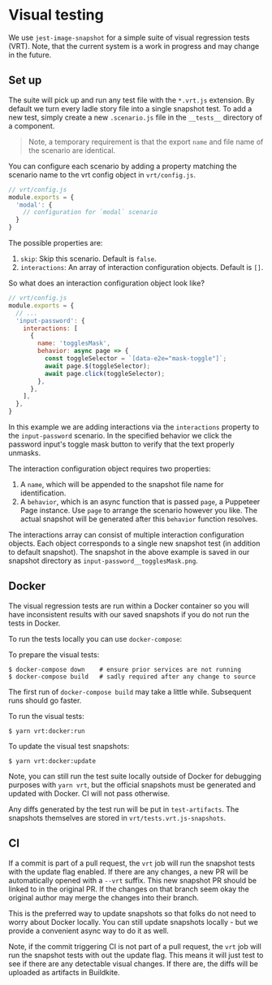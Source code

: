 # Visual testing

We use `jest-image-snapshot` for a simple suite of visual regression tests (VRT). Note, that the current system is a work in progress and may change in the future.

## Set up

The suite will pick up and run any test file with the `*.vrt.js` extension. By default we turn every ladle story file into a single snapshot test. To add a new test, simply create a new `.scenario.js` file in the `__tests__` directory of a component.

> Note, a temporary requirement is that the export `name` and file name of the scenario are identical.

You can configure each scenario by adding a property matching the scenario name to the vrt config object in `vrt/config.js`.

```js
// vrt/config.js
module.exports = {
  'modal': {
    // configuration for `modal` scenario
  }
}
```

The possible properties are:

1. `skip`: Skip this scenario. Default is `false`.
2. `interactions`: An array of interaction configuration objects. Default is `[]`.

So what does an interaction configuration object look like?

```js
// vrt/config.js
module.exports = {
  // ...
  'input-password': {
    interactions: [
      {
        name: 'togglesMask',
        behavior: async page => {
          const toggleSelector = `[data-e2e="mask-toggle"]`;
          await page.$(toggleSelector);
          await page.click(toggleSelector);
        },
      },
    ],
  },
}
```

In this example we are adding interactions via the `interactions` property to the  `input-password` scenario. In the specified behavior we click the password input's toggle mask button to verify that the text properly unmasks.

The interaction configuration object requires two properties:

1. A `name`, which will be appended to the snapshot file name for identification.
2. A `behavior`, which is an async function that is passed `page`, a Puppeteer Page instance. Use `page` to arrange the scenario however you like. The actual snapshot will be generated after this `behavior` function resolves.

The interactions array can consist of multiple interaction configuration objects. Each object corresponds to a single new snapshot test (in addition to default snapshot). The snapshot in the above example is saved in our snapshot directory as `input-password__togglesMask.png`.

## Docker

The visual regression tests are run within a Docker container so you will have inconsistent results with our saved snapshots if you do not run the tests in Docker.

To run the tests locally you can use `docker-compose`:

To prepare the visual tests:
```
$ docker-compose down    # ensure prior services are not running
$ docker-compose build   # sadly required after any change to source
```

The first run of `docker-compose build` may take a little while. Subsequent runs should go faster.

To run the visual tests:
```
$ yarn vrt:docker:run
```

To update the visual test snapshots:
```
$ yarn vrt:docker:update
```

Note, you can still run the test suite locally outside of Docker for debugging purposes with `yarn vrt`, but the official snapshots must be generated and updated with Docker. CI will not pass otherwise.

Any diffs generated by the test run will be put in `test-artifacts`. The snapshots themselves are stored in `vrt/tests.vrt.js-snapshots`.

## CI

If a commit is part of a pull request, the `vrt` job will run the snapshot tests with the update flag enabled. If there are any changes, a new PR will be automatically opened with a `--vrt` suffix. This new snapshot PR should be linked to in the original PR. If the changes on that branch seem okay the original author may merge the changes into their branch.

This is the preferred way to update snapshots so that folks do not need to worry about Docker locally. You can still update snapshots locally - but we provide a convenient async way to do it as well.

Note, if the commit triggering CI is not part of a pull request, the `vrt` job will run the snapshot tests with out the update flag. This means it will just test to see if there are any detectable visual changes. If there are, the diffs will be uploaded as artifacts in Buildkite.
